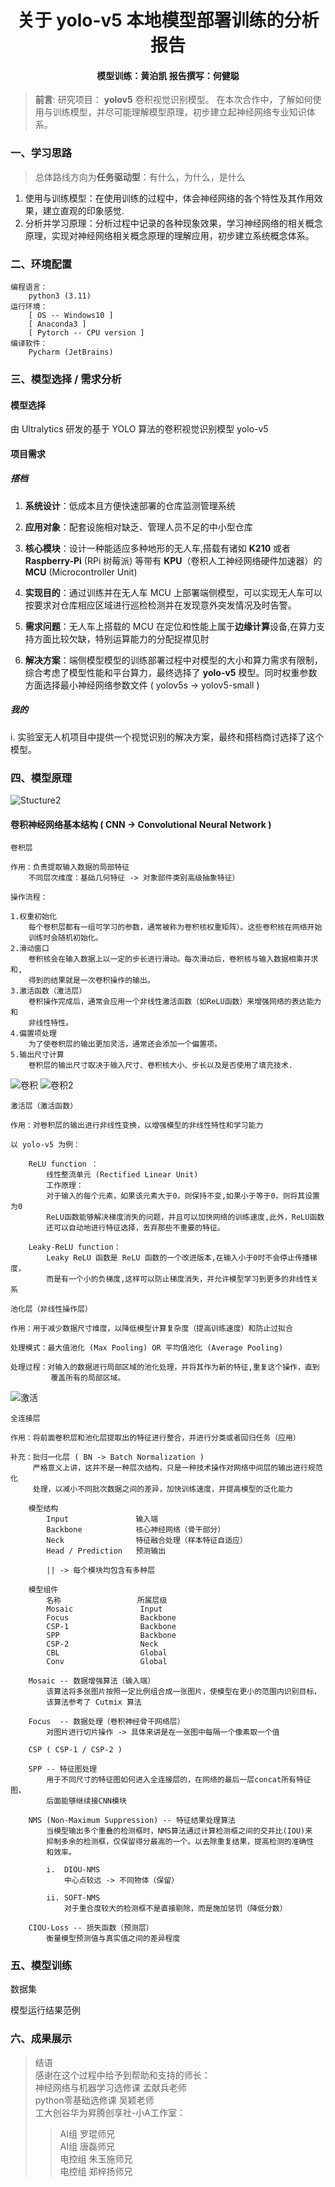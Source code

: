<h1 align = "center"> 关于 yolo-v5 本地模型部署训练的分析报告 </h1>

<h4 align = "center" > 模型训练：黄泊凯   报告撰写：何健聪 </h4>

> **前言**:
> 研究项目： **yolov5** 卷积视觉识别模型。
> 在本次合作中，了解如何使用与训练模型，并尽可能理解模型原理，初步建立起神经网络专业知识体系。  

### 一、学习思路  

>总体路线方向为**任务驱动型**：有什么，为什么，是什么  

1. 使用与训练模型：在使用训练的过程中，体会神经网络的各个特性及其作用效果，建立直观的印象感觉.
2. 分析并学习原理：分析过程中记录的各种现象效果，学习神经网络的相关概念原理，实现对神经网络相关概念原理的理解应用，初步建立系统概念体系。  

### 二、环境配置

~~~
编程语言：
    python3 (3.11)  
运行环境：
    [ OS -- Windows10 ] 
    [ Anaconda3 ]
    [ Pytorch -- CPU version ]
编译软件：
    Pycharm (JetBrains)
~~~

### 三、模型选择 / 需求分析  

#### 模型选择  

由 Ultralytics 研发的基于 YOLO 算法的卷积视觉识别模型 yolo-v5

#### 项目需求

##### 搭档  

1. **系统设计**：低成本且方便快速部署的仓库监测管理系统  

2. **应用对象**：配套设施相对缺乏、管理人员不足的中小型仓库

3. **核心模块**：设计一种能适应多种地形的无人车,搭载有诸如 **K210** 或者 **Raspberry-Pi** (RPi 树莓派) 等带有 **KPU**（卷积人工神经网络硬件加速器）的 **MCU** (Microcontroller Unit)  

4. **实现目的**：通过训练并在无人车 MCU 上部署端侧模型，可以实现无人车可以按要求对仓库相应区域进行巡检检测并在发现意外突发情况及时告警。

5. **需求问题**：无人车上搭载的 MCU 在定位和性能上属于**边缘计算**设备,在算力支持方面比较欠缺，特别运算能力的分配捉襟见肘

6. **解决方案**：端侧模型模型的训练部署过程中对模型的大小和算力需求有限制，综合考虑了模型性能和平台算力，最终选择了 **yolo-v5** 模型。同时权重参数方面选择最小神经网络参数文件 ( yolov5s -> yolov5-small )

##### 我的

i. 实验室无人机项目中提供一个视觉识别的解决方案，最终和搭档商讨选择了这个模型。

### 四、模型原理

![Stucture2](yolov5-NetStructure.jpg)

#### 卷积神经网络基本结构 ( CNN -> Convolutional Neural Network )

~~~
卷积层

作用：负责提取输入数据的局部特征
    不同层次维度：基础几何特征 -> 对象部件类别高级抽象特征）

操作流程： 

1.权重初始化            
    每个卷积层都有一组可学习的参数，通常被称为卷积核权重矩阵）。这些卷积核在网络开始
    训练时会随机初始化。
2.滑动窗口              
    卷积核会在输入数据上以一定的步长进行滑动。每次滑动后，卷积核与输入数据相乘并求和,
    得到的结果就是一次卷积操作的输出。
3.激活函数（激活层）      
    卷积操作完成后，通常会应用一个非线性激活函数（如ReLU函数）来增强网络的表达能力和
    非线性特性。
4.偏置项处理   
    为了使卷积层的输出更加灵活，通常还会添加一个偏置项。
5.输出尺寸计算           
    卷积层的输出尺寸取决于输入尺寸、卷积核大小、步长以及是否使用了填充技术.
~~~
![卷积](卷积层.jpg)
![卷积2](卷积层.png)
~~~
激活层（激活函数） 

作用：对卷积层的输出进行非线性变换，以增强模型的非线性特性和学习能力

以 yolo-v5 为例：

    ReLU function ：
        线性整流单元 (Rectified Linear Unit)
        工作原理：  
        对于输入的每个元素，如果该元素大于0，则保持不变,如果小于等于0，则将其设置为0  
        ReLU函数能够解决梯度消失的问题，并且可以加快网络的训练速度,此外，ReLU函数
        还可以自动地进行特征选择，丢弃那些不重要的特征。  

    Leaky-ReLU function：
        Leaky ReLU 函数是 ReLU 函数的一个改进版本,在输入小于0时不会停止传播梯度，
        而是有一个小的负梯度,这样可以防止梯度消失，并允许模型学习到更多的非线性关系  
~~~
~~~
池化层（非线性操作层）

作用：用于减少数据尺寸维度，以降低模型计算复杂度（提高训练速度）和防止过拟合  

处理模式：最大值池化 (Max Pooling) OR 平均值池化 (Average Pooling)

处理过程：对输入的数据进行局部区域的池化处理，并将其作为新的特征,重复这个操作，直到
         覆盖所有的局部区域。
~~~
![激活](池化层.jpg)
~~~
全连接层

作用：将前面卷积层和池化层提取出的特征进行整合，并进行分类或者回归任务（应用）

补充：批归一化层 ( BN -> Batch Normalization )
     严格意义上讲，这并不是一种层次结构，只是一种技术操作对网络中间层的输出进行规范化
     处理，以减小不同批次数据之间的差异，加快训练速度，并提高模型的泛化能力
~~~

~~~
    模型结构  
        Input               输入端  
        Backbone            核心神经网络（骨干部分）  
        Neck                特征融合处理（样本特征自适应）  
        Head / Prediction   预测输出  

        || -> 每个模块均包含有多种层

    模型组件  
        名称                 所属层级  
        Mosaic               Input  
        Focus                Backbone  
        CSP-1                Backbone  
        SPP                  Backbone  
        CSP-2                Neck  
        CBL                  Global  
        Conv                 Global  

    Mosaic -- 数据增强算法（输入端）  
        该算法将多张图片按照一定比例组合成一张图片，使模型在更小的范围内识别目标，
        该算法参考了 Cutmix 算法

    Focus  -- 数据处理（卷积神经骨干网络层）
        对图片进行切片操作 -> 具体来讲是在一张图中每隔一个像素取一个值

    CSP ( CSP-1 / CSP-2 ) 

    SPP -- 特征图处理
        用于不同尺寸的特征图如何进入全连接层的，在网络的最后一层concat所有特征图，
        后面能够继续接CNN模块 

    NMS (Non-Maximum Suppression) -- 特征结果处理算法
        当模型输出多个重叠的检测框时，NMS算法通过计算检测框之间的交并比(IOU)来
        抑制多余的检测框，仅保留得分最高的一个。以去除重复结果，提高检测的准确性
        和效率。

        i.  DIOU-NMS
            中心点较远 -> 不同物体（保留）

        ii. SOFT-NMS
            对于重合度较大的检测框不是直接剔除，而是施加惩罚（降低分数）

    CIOU-Loss -- 损失函数（预测层）
        衡量模型预测值与真实值之间的差异程度

~~~

### 五、模型训练  

数据集

模型运行结果范例

### 六、成果展示

> 结语  
> 感谢在这个过程中给予到帮助和支持的师长：  
> 神经网络与机器学习选修课 孟献兵老师  
> python零基础选修课 吴颖老师  
> 工大创谷华为昇腾创享社-小A工作室：  
>> AI组 罗琨师兄  
>> AI组 唐磊师兄  
>> 电控组 朱玉施师兄  
>> 电控组 郑梓扬师兄  
>
